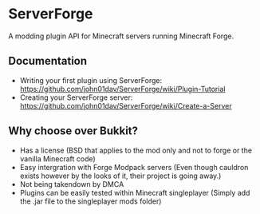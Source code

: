 ServerForge
===========

A modding plugin API for Minecraft servers running Minecraft Forge.

Documentation
-------------

* Writing your first plugin using ServerForge: https://github.com/john01dav/ServerForge/wiki/Plugin-Tutorial
* Creating your ServerForge server: https://github.com/john01dav/ServerForge/wiki/Create-a-Server

Why choose over Bukkit?
-----------------------

* Has a license (BSD that applies to the mod only and not to forge or the vanilla Minecraft code)
* Easy intergration with Forge Modpack servers (Even though cauldron exists however by the looks of it, their project is going away.)
* Not being takendown by DMCA
* Plugins can be easily tested within Minecraft singleplayer (Simply add the .jar file to the singleplayer mods folder)
